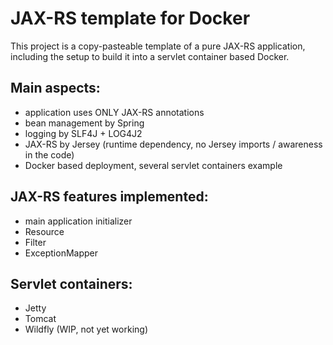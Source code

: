# JAX-RS template for Docker

This project is a copy-pasteable template of a pure JAX-RS application, including the setup to build it into a servlet container based Docker.

## Main aspects:
- application uses ONLY JAX-RS annotations
- bean management by Spring
- logging by SLF4J + LOG4J2
- JAX-RS by Jersey (runtime dependency, no Jersey imports / awareness in the code)
- Docker based deployment, several servlet containers example

## JAX-RS features implemented:
- main application initializer
- Resource
- Filter
- ExceptionMapper

## Servlet containers:
- Jetty
- Tomcat
- Wildfly (WIP, not yet working)
